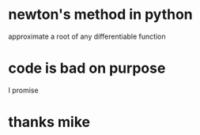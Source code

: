 # newton's method in python

approximate a root of any differentiable function

# code is bad on purpose 
I promise


# thanks mike
